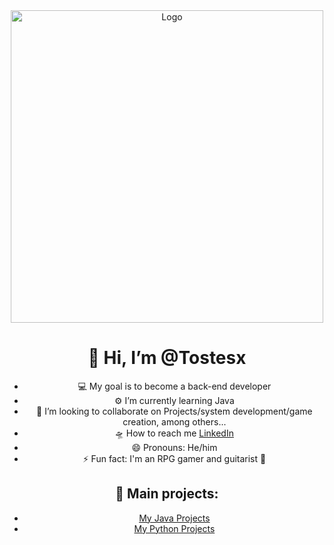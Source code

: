 <div align="center">
  <img src="https://cdn.leonardo.ai/users/752549e6-20a5-4eeb-89a8-24592c43f25f/generations/8a0deb73-8e00-4edc-ac0d-0e3a888721e6/Leonardo_Lightning_XL_A_pixelated_retro_16bit_style_logo_of_th_3.jpg" width="500" alt="Logo">

  # 👋 Hi, I’m @Tostesx
  
  - 💻 My goal is to become a back-end developer
  - ⚙️ I’m currently learning Java
  - 🦾 I’m looking to collaborate on Projects/system development/game creation, among others...
  - 🛸 How to reach me [LinkedIn](https://www.linkedin.com/in/matheus-tostes/)
  - 😄 Pronouns: He/him
  - ⚡ Fun fact: I'm an RPG gamer and guitarist 🎸

  ## 🌌 Main projects:
  - [My Java Projects](https://github.com/Tostesx/Meus-Projetos-Java)
  - [My Python Projects](https://github.com/Tostesx/Projetos-em-Python)
</div>
